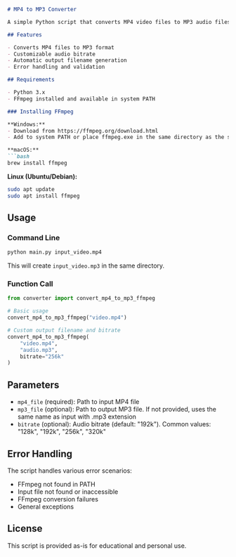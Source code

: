 ```markdown
# MP4 to MP3 Converter

A simple Python script that converts MP4 video files to MP3 audio files using FFmpeg.

## Features

- Converts MP4 files to MP3 format
- Customizable audio bitrate
- Automatic output filename generation
- Error handling and validation

## Requirements

- Python 3.x
- FFmpeg installed and available in system PATH

### Installing FFmpeg

**Windows:**
- Download from https://ffmpeg.org/download.html
- Add to system PATH or place ffmpeg.exe in the same directory as the script

**macOS:**
```bash
brew install ffmpeg
```

**Linux (Ubuntu/Debian):**
```bash
sudo apt update
sudo apt install ffmpeg
```

## Usage

### Command Line

```bash
python main.py input_video.mp4
```

This will create `input_video.mp3` in the same directory.

### Function Call

```python
from converter import convert_mp4_to_mp3_ffmpeg

# Basic usage
convert_mp4_to_mp3_ffmpeg("video.mp4")

# Custom output filename and bitrate
convert_mp4_to_mp3_ffmpeg(
    "video.mp4", 
    "audio.mp3", 
    bitrate="256k"
)
```

## Parameters

- `mp4_file` (required): Path to input MP4 file
- `mp3_file` (optional): Path to output MP3 file. If not provided, uses the same name as input with .mp3 extension
- `bitrate` (optional): Audio bitrate (default: "192k"). Common values: "128k", "192k", "256k", "320k"

## Error Handling

The script handles various error scenarios:
- FFmpeg not found in PATH
- Input file not found or inaccessible
- FFmpeg conversion failures
- General exceptions

## License

This script is provided as-is for educational and personal use.
```
